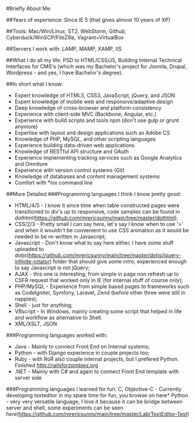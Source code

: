 #Briefly About Me:

##Years of experience: 
Since IE 5 (that gives almost 10 years of XP)

##Tools: 
Mac/Win/Linux, ST2, WebStorm, Github, Cyberduck/WinSCP/FileZilla, Vagrant+VirtualBox

##Servers I work with: 
LAMP, MAMP, XAMP, IIS

##What I do all my life: 
PSD to HTML/CSS/JS, Building Internal Technical Interfaces for CMS's (which was my Bachelor's project for Joomla, Drupal, Wordpress - and yes, I have Bachelor's degree).

##In short what I know:
* Expert knowledge of HTML5, CSS3, JavaScript, jQuery, and JSON
* Expert knowledge of mobile web and responsive/adaptive design
* Deep knowledge of cross-browser and platform consistency
* Experience with client-side MVC (Backbone, Angular, etc.)
* Experience with build scripts and tools npm (don't use gulp or grunt anymore)
* Expertise with layout and design applications such as Adobe CS
* Knowledge of PHP, MySQL, and other scripting languages
* Experience building data-driven web applications
* Knowledge of RESTful API structure and OAuth
* Experience implementing tracking services such as Google Analytics and Omniture
* Experience with version control systems (Git)
* Knowledge of databases and content management systems
* Comfort with *nix command line

##More Detailed
###Programming languages I think I know pretty good:
* HTML/4/5 - I know it since time when table constructed pages were transitioned to div's up to responsive, code samples can be found in *dothtml*(https://github.com/mrericsunny/main/tree/master/dothtml);
* CSS/2/3 - Pretty small I can say here, let's say I know when to use '>' and when it wouldn't be convenient to use CSS animation as it would be needed to be re-written in Javascript;   
* Javascript - Don't know what to say here either, I have some stuff uploaded to *dotjs*(https://github.com/mrericsunny/main/tree/master/dotjs/jquery-infinite-rotator) folder that should give some intro, experienced enough to say Javascript is not jQuery;
* AJAX - this one is interesting, from simple in page non refresh up to CSFR request that worked only in IE (for internal stuff of course only);
* PHP/MySQL - Experience from simple based pages to frameworks such as CodeIgniter, Symfony, Laravel, Zend (before other three were still in nappies);
* Shell - just for anything;
* VBscript - In Windows, mainly creating some script that helped in life and workflow as alternative to Shell.
* XML/XSLT, JSON

###Programming languages worked with:
* Java - Mainly to connect Front End on Internal systems;
* Python - with Django experience in couple projects too;
* Ruby - with RoR also couple internal projects, but I prefered Python. Finished http://railsforzombies.org
* .NET - Mainly with C# and again to connect Front End template with server side

###Programming languages I learned for fun:
C, Objective-C - Currently developing texteditor in my spare time for fun, you browse on here*
Python - very very versatile language, I love it because it can be bridge between server and shell, some experiments can be seen *here*(https://github.com/mrericsunny/main/tree/master/Lab/TextEditor-Test)






